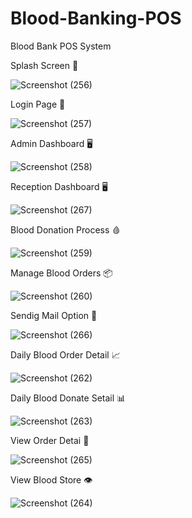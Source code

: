 # Blood-Banking-POS
Blood Bank POS System

Splash Screen 🌟

![Screenshot (256)](https://user-images.githubusercontent.com/87766409/135576604-02823f86-b737-4830-9e3a-d7ba25c242ca.png)

Login Page 🔐

![Screenshot (257)](https://user-images.githubusercontent.com/87766409/135576829-967b695c-87ea-4471-a3b4-66c6cb802d87.png)

Admin Dashboard 🖥

![Screenshot (258)](https://user-images.githubusercontent.com/87766409/135577125-3aa54a1a-f63b-4e8c-a90f-d87656fa6a9b.png)

Reception Dashboard 🖥

![Screenshot (267)](https://user-images.githubusercontent.com/87766409/135577554-0c6aa346-ec43-4a09-a029-ceed168178c7.png)

Blood Donation Process 🩸

![Screenshot (259)](https://user-images.githubusercontent.com/87766409/135577902-94fa0b1b-20a4-4a80-96cc-7ba0fa478e25.png)

Manage Blood Orders 📦

![Screenshot (260)](https://user-images.githubusercontent.com/87766409/135578413-4314d3c5-2b67-4a9f-b260-42130b78d515.png)

Sendig Mail Option 💾

![Screenshot (266)](https://user-images.githubusercontent.com/87766409/135579141-03f4a8ce-8ccc-4cb8-9961-27e1d300e941.png)

Daily Blood Order Detail 📈

![Screenshot (262)](https://user-images.githubusercontent.com/87766409/135578620-7d481805-14a9-40fa-84d7-8790036bfd6d.png)

Daily Blood Donate Setail 📊

![Screenshot (263)](https://user-images.githubusercontent.com/87766409/135578922-ba5dfcee-8073-4cc5-94ee-302e5efcce08.png)

View  Order Detai 👀

![Screenshot (265)](https://user-images.githubusercontent.com/87766409/135579685-31640198-1014-4fd7-9e0c-ed1662722f38.png)

View Blood Store 👁

![Screenshot (264)](https://user-images.githubusercontent.com/87766409/135580024-2f6cf2a7-a145-468b-b3fc-a8efe87ca43b.png)
